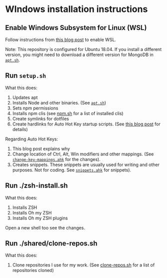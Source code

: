 # WIndows installation instructions 

## Enable Windows Subsystem for Linux (WSL)

Follow instructions from [this blog post]() to enable WSL. 

Note: This repository is configured for Ubuntu 18.04. If you install a different version, you might need to download a different version for MongoDB in [`apt.sh`](windows/apt.sh). 

## Run `setup.sh` 

What this does: 

1. Updates apt 
2. Installs Node and other binaries. (See [`apt.sh`](windows/apt.sh))
3. Sets npm permissions 
4. Installs npm clis (see [npm.sh](shared/npm.sh) for a list of installed clis)
5. Create symlinks for dotfiles
6. Create hardlinks for Auto Hot Key startup scripts. (See [this blog post]() for details)

Regarding Auto Hot Keys: 

1. This blog post explains why 
2. Change location of Ctrl, Alt, Win modifiers and other mappings. (See [`change-key-mappings.ahk`](windows/startup-scripts/change-key-mappings.ahk) for the changes).
3. Creates snippets. These snippets are usually used for writing and other purposes. Not for coding. See [`snippets.ahk`](windows/startup-scripts/change-key-mappings.ahk) for snippets). 

## Run ./zsh-install.sh

What this does:

1. Installs ZSH
2. Installs Oh my ZSH
3. Installs Oh my ZSH plugins

Open a new shell too see the changes.

## Run ./shared/clone-repos.sh

What this does:

1. Clone repositories I use for my work. (See [clone-repos.sh](shared/clone-repos.sh) for a list of repositories cloned)
